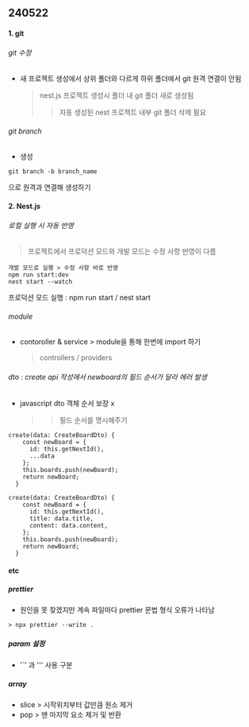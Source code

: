## 240522

#### 1. git

###### git 수정

- 새 프로젝트 생성에서 상위 폴더와 다르게 하위 폴더에서 git 원격 연결이 안됨
  > nest.js 프로젝트 생성시 폴더 내 git 폴더 새로 생성됨
  >
  > > 자동 생성된 nest 프로젝트 내부 git 폴더 삭제 필요

###### git branch

- 생성

```
git branch -b branch_name
```

으로 원격과 연결해 생성하기

#### 2. Nest.js

###### 로컬 실행 시 자동 반영

> 프로젝트에서 프로덕션 모드와 개발 모드는 수정 사항 반영이 다름

```
개발 모드로 실행 > 수정 사항 바로 반영
npm run start:dev
nest start --watch
```

프로덕션 모드 실행 : npm run start / nest start

###### module

- contoroller & service > module을 통해 한번에 import 하기
  > controllers / providers

###### dto : create api 작성에서 newboard의 필드 순서가 달라 에러 발생

- javascript dto 객체 순서 보장 x
  > > 필드 순서를 명시해주기

```
create(data: CreateBoardDto) {
    const newBoard = {
      id: this.getNextId(),
      ...data
    };
    this.boards.push(newBoard);
    return newBoard;
  }
```

> >

```
create(data: CreateBoardDto) {
    const newBoard = {
      id: this.getNextId(),
      title: data.title,
      content: data.content,
    };
    this.boards.push(newBoard);
    return newBoard;
  }
```

#### etc

##### prettier

- 원인을 못 찾겠지만 계속 파일마다 prettier 문법 형식 오류가 나타남

```
> npx prettier --write .
```

##### param 설정

- '`' 과 ''' 사용 구분

##### array

- slice > 시작위치부터 값만큼 원소 제거
- pop > 맨 마지막 요소 제거 및 반환
